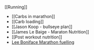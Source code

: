[[Running]]

- [[Carbs in marathon]]
- [[Carb loading]]
- [[Jason Koop - bullseye plan]]
- [[James Le Baige - Maraton Nutrition]]
- [[Post workout nutrition]]
- [Lee Boniface Marathon fuelling](https://youtu.be/6aZ8aVauBjo?si=R3ad159JuO4x6dCB)